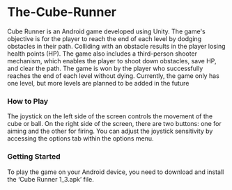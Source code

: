 # The-Cube-Runner

Cube Runner is an Android game developed using Unity. The game's objective is for the player to reach the end of each level by dodging obstacles in their path. Colliding with an obstacle results in the player losing health points (HP). The game also includes a third-person shooter mechanism, which enables the player to shoot down obstacles, save HP, and clear the path. The game is won by the player who successfully reaches the end of each level without dying. Currently, the game only has one level, but more levels are planned to be added in the future

### How to Play
The joystick on the left side of the screen controls the movement of the cube or ball. On the right side of the screen, there are two buttons: one for aiming and the other for firing. You can adjust the joystick sensitivity by accessing the options tab within the options menu.

### Getting Started
To play the game on your Android device, you need to download and install the ‘Cube Runner 1_3.apk’ file.
